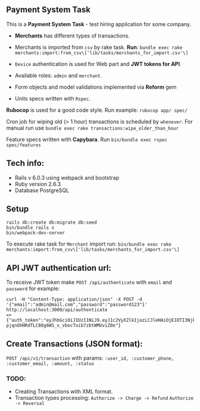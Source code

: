 ## Payment System Task

This is a **Payment System Task** - test hiring application for some company.
- **Merchants** has different types of transactions.

- Merchants is imported from `csv` by rake task. **Run**:
`bundle exec rake merchants:import:from_csv\['lib/tasks/merchants_for_import.csv'\]`

- `Device` authentication is used for Web part and **JWT tokens for API**.

- Available roles: `admin` and `merchant`.

- Form objects and model validations implemented via **Reform** gem

- Units specs written with `Rspec`.

**Rubocop** is used for a good code style. Run example: `rubocop app/ spec/`

Cron job for wiping old (> 1 hour) transactions is scheduled by `whenever`.
For manual run use `bundle exec rake transactions:wipe_older_than_hour`

Feature specs written with **Capybara**. Run `bin/bundle exec rspec spec/features`

## Tech info:
* Rails v 6.0.3 using webpack and bootstrap
* Ruby version 2.6.3
* Database PostgreSQL

## Setup
```
rails db:create db:migrate db:seed
bin/bundle rails s
bin/webpack-dev-server
```
To execute rake task for `Merchant` import run:
`bin/bundle exec rake merchants:import:from_csv\['lib/tasks/merchants_for_import.csv'\]`

## API JWT authentication url:
To receive JWT token make `POST /api/authenticate` with `email` and `password`
for example:
```
curl -H "Content-Type: application/json" -X POST -d '{"email":"admin@mail.com","password":"password123"}' http://localhost:3000/api/authenticate
=> {"auth_token":"eyJhbGciOiJIUzI1NiJ9.eyJ1c2VyX2lkIjozLCJleHAiOjE1OTI3Njk2ODR9.Q-pjqnOXHRdTLC88g6WS_s_vbocToib7zbtWMUviZ0o"}
```

## Create Transactions (JSON format):
`POST /api/v1/transaction` with params: `:user_id, :customer_phone, :customer_email, :amount, :status`


### TODO:
- Creating Transactions with XML format.
- Transaction types processing:
  `Authorize -> Charge -> Refund`
  `Authorize -> Reversal`
